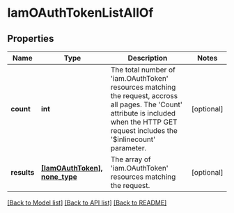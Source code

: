 # IamOAuthTokenListAllOf

## Properties
Name | Type | Description | Notes
------------ | ------------- | ------------- | -------------
**count** | **int** | The total number of &#39;iam.OAuthToken&#39; resources matching the request, accross all pages. The &#39;Count&#39; attribute is included when the HTTP GET request includes the &#39;$inlinecount&#39; parameter. | [optional] 
**results** | [**[IamOAuthToken], none_type**](IamOAuthToken.md) | The array of &#39;iam.OAuthToken&#39; resources matching the request. | [optional] 

[[Back to Model list]](../README.md#documentation-for-models) [[Back to API list]](../README.md#documentation-for-api-endpoints) [[Back to README]](../README.md)


